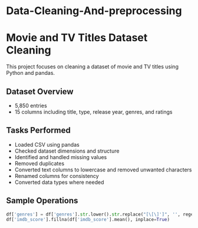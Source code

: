 # Data-Cleaning-And-preprocessing
# Movie and TV Titles Dataset Cleaning

This project focuses on cleaning a dataset of movie and TV titles using Python and pandas.

## Dataset Overview
- 5,850 entries
- 15 columns including title, type, release year, genres, and ratings

## Tasks Performed
- Loaded CSV using pandas
- Checked dataset dimensions and structure
- Identified and handled missing values
- Removed duplicates
- Converted text columns to lowercase and removed unwanted characters
- Renamed columns for consistency
- Converted data types where needed

## Sample Operations
```python
df['genres'] = df['genres'].str.lower().str.replace("[\[\]']", '', regex=True).str.strip()
df['imdb_score'].fillna(df['imdb_score'].mean(), inplace=True)
